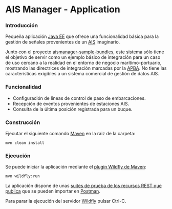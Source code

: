 # AIS Manager - Application

### Introducción

Pequeña aplicación [Java EE](https://en.wikipedia.org/wiki/Java_Platform,_Enterprise_Edition) que ofrece una funcionalidad básica para la gestión de señales provenientes de un [AIS](https://en.wikipedia.org/wiki/Automatic_identification_system) imaginario. 

Junto con el proyecto [aismanager-sample-bundles](https://github.com/adtapba/aismanager-sample-bundles), este sistema sólo tiene el objetivo de servir como un ejemplo básico de integración para un caso de uso cercano a la realidad en el entorno de negocio marítimo-portuario, mostrando las directrices de integración marcadas por la [APBA](https://www.apba.es/). No tiene las características exigibles a un sistema comercial de gestión de datos AIS.

### Funcionalidad

* Configuración de líneas de control de paso de embarcaciones.
* Recepción de eventos provenientes de estaciones AIS.
* Consulta de la última posición registrada para un buque.

### Construcción
Ejecutar el siguiente comando [Maven](http://maven.apache.org/) en la raiz de la carpeta:
```
mvn clean install
```
### Ejecución
Se puede iniciar la aplicación mediante el [plugin Wildfly de Maven](https://docs.jboss.org/wildfly/plugins/maven/latest/):
```
mvn wildfly:run
```
La aplicación dispone de unas [suites de prueba de los recursos REST que publica](https://github.com/adtapba/aismanager-sample-app/tree/master/src/test/resources) que se pueden importar en [Postman](https://www.postman.com/).

Para parar la ejecución del servidor [Wildfly](https://wildfly.org/) pulsar Ctrl-C.
